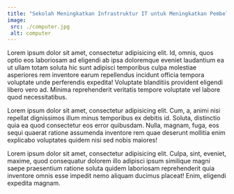 ```yaml
---
title: "Sekolah Meningkatkan Infrastruktur IT untuk Meningkatkan Pembelajaran"
image:
 src: ./computer.jpg
 alt: computer
---
```

Lorem ipsum dolor sit amet, consectetur adipisicing elit. Id, omnis, quos optio eos laboriosam ad eligendi ab ipsa doloremque eveniet laudantium ea ut ullam totam soluta hic sunt adipisci temporibus culpa molestiae asperiores rem inventore earum repellendus incidunt officia tempora voluptate unde perferendis expedita! Voluptate blanditiis provident eligendi libero vero ad. Minima reprehenderit veritatis tempore voluptate vel labore quod necessitatibus.

Lorem ipsum dolor sit amet, consectetur adipisicing elit. Cum, a, animi nisi repellat dignissimos illum minus temporibus ex debitis id. Soluta, distinctio quia ea quod consectetur eos error quibusdam. Nulla, magnam, fuga, eos sequi quaerat ratione assumenda inventore rem quae deserunt mollitia enim explicabo voluptates quidem nisi sed nobis maiores!

Lorem ipsum dolor sit amet, consectetur adipisicing elit. Culpa, sint, eveniet, maxime, quod consequatur dolorem illo adipisci ipsum similique magni saepe praesentium ratione soluta quidem laboriosam reprehenderit quia inventore omnis esse impedit nemo aliquam ducimus placeat! Enim, eligendi expedita magnam.
